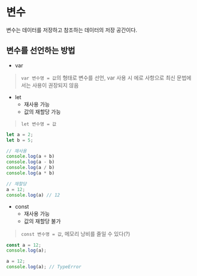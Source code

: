 # 변수

변수는 데이터를 저장하고 참조하는 데이터의 저장 공간이다.

## 변수를 선언하는 방법

- var
> `var 변수명 = 값`의 형태로 변수를 선언, var 사용 시 에로 사항으로 최신 문법에서는 사용이 권장되지 않음

- let
  - 재사용 가능
  - 값의 재할당 가능
> `let 변수명 = 값`
```js
let a = 2;
let b = 5;

// 재사용
console.log(a + b)
console.log(a - b)
console.log(a / b)
console.log(a * b)

// 재할당
a = 12;
console.log(a) // 12
```

- const
  - 재사용 가능
  - 값의 재할당 불가

> `const 변수명 = 값`, 메모리 낭비를 줄일 수 있다(?)
```js
const a = 12;
console.log(a);

a = 12;
console.log(a); // TypeError
```
